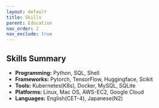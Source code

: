 ```yaml
---
layout: default
title: Skills
parent: Education
nav_order: 2
nav_exclude: true
---
```



## Skills Summary

- **Programming:** Python, SQL, Shell
- **Frameworks:** Pytorch, TensorFlow, Huggingface, Scikit
- **Tools:** Kubernetes(K8s), Docker, MySQL, SQLite
- **Platforms:** Linux, Mac OS, AWS-EC2, Google Cloud
- **Languages:** English(CET-4), Japanese(N2)